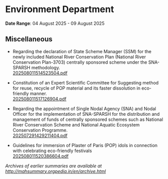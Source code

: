 # Environment Department

**Date Range**: 04 August 2025 - 09 August 2025


## Miscellaneous
- Regarding the declaration of State Scheme Manager (SSM) for the newly included National River Conservation Plan (National River Conservation Plan-3703) centrally sponsored scheme under the SNA-SPARSH methodology.\
  [202508011514523504.pdf](https://gr.maharashtra.gov.in/Site/Upload/Government%20Resolutions/English/202508011514523504.pdf)

- Constitution of an Expert Scientific Committee for Suggesting method for reuse, recycle of POP material and its faster dissolution in eco-friendly manner.\
  [202508011517126904.pdf](https://gr.maharashtra.gov.in/Site/Upload/Government%20Resolutions/English/202508011517126904.pdf)

- Regarding the appointment of Single Nodal Agency (SNA) and Nodal Officer for the implementation of SNA-SPARSH for the distribution and management of funds of centrally sponsored schemes such as National River Conservation Scheme and National Aquatic Ecosystem Conservation Programme.\
  [202507291429211404.pdf](https://gr.maharashtra.gov.in/Site/Upload/Government%20Resolutions/English/202507291429211404.pdf)

- Guidelines for immersion of Plaster of Paris (POP) idols in connection with celebrating eco-friendly festivals\
  [202508011520386604.pdf](https://gr.maharashtra.gov.in/Site/Upload/Government%20Resolutions/English/202508011520386604.pdf)


*Archives of earlier summaries are available at http://mahsummary.orgpedia.in/en/archive.html*